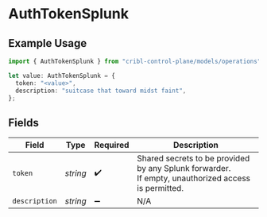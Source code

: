 # AuthTokenSplunk

## Example Usage

```typescript
import { AuthTokenSplunk } from "cribl-control-plane/models/operations";

let value: AuthTokenSplunk = {
  token: "<value>",
  description: "suitcase that toward midst faint",
};
```

## Fields

| Field                                                                                              | Type                                                                                               | Required                                                                                           | Description                                                                                        |
| -------------------------------------------------------------------------------------------------- | -------------------------------------------------------------------------------------------------- | -------------------------------------------------------------------------------------------------- | -------------------------------------------------------------------------------------------------- |
| `token`                                                                                            | *string*                                                                                           | :heavy_check_mark:                                                                                 | Shared secrets to be provided by any Splunk forwarder. If empty, unauthorized access is permitted. |
| `description`                                                                                      | *string*                                                                                           | :heavy_minus_sign:                                                                                 | N/A                                                                                                |
